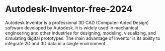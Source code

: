 # Autodesk-Inventor-free-2024
Autodesk Inventor is a professional 3D CAD (Computer-Aided Design) software developed by Autodesk. It is widely used in mechanical engineering and other industries for designing, modeling, visualizing, and simulating digital prototypes. The main advantage of Inventor is its ability to integrate 2D and 3D data in a single environment
